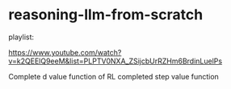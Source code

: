 ﻿# reasoning-llm-from-scratch

playlist:

https://www.youtube.com/watch?v=k2QEElQ9eeM&list=PLPTV0NXA_ZSijcbUrRZHm6BrdinLuelPs

Complete d value function of RL
completed step value function
